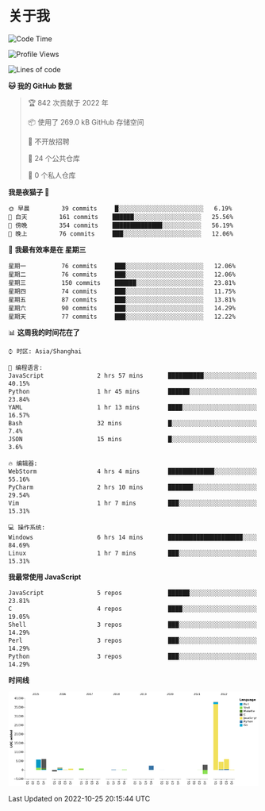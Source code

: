 # 关于我

<!--START_SECTION:waka-->
![Code Time](http://img.shields.io/badge/Code%20Time-681%20hrs%2059%20mins-blue)

![Profile Views](http://img.shields.io/badge/%E4%B8%AA%E4%BA%BA%E8%B5%84%E6%96%99%E8%A7%82%E7%9C%8B%E6%AC%A1%E6%95%B0-1-blue)

![Lines of code](https://img.shields.io/badge/%E4%BB%8E%E3%80%8CHello%20World%E3%80%8D%E8%B5%B7%E6%88%91%E5%B7%B2%E7%BB%8F%E5%86%99%E4%BA%86-67%20Thousand%20%E8%A1%8C%E4%BB%A3%E7%A0%81-blue)

**🐱 我的 GitHub 数据** 

> 🏆 842 次贡献于 2022 年
 > 
> 📦  使用了 269.0 kB GitHub 存储空间 
 > 
> 🚫 不开放招聘
 > 
> 📜 24 个公共仓库 
 > 
> 🔑 0 个私人仓库  
 > 
**我是夜猫子 🦉** 

```text
🌞 早晨         39 commits     █░░░░░░░░░░░░░░░░░░░░░░░░   6.19% 
🌆 白天         161 commits    ██████░░░░░░░░░░░░░░░░░░░   25.56% 
🌃 傍晚         354 commits    ██████████████░░░░░░░░░░░   56.19% 
🌙 晚上         76 commits     ███░░░░░░░░░░░░░░░░░░░░░░   12.06%

```
📅 **我最有效率是在 星期三** 

```text
星期一          76 commits     ███░░░░░░░░░░░░░░░░░░░░░░   12.06% 
星期二          76 commits     ███░░░░░░░░░░░░░░░░░░░░░░   12.06% 
星期三          150 commits    ██████░░░░░░░░░░░░░░░░░░░   23.81% 
星期四          74 commits     ███░░░░░░░░░░░░░░░░░░░░░░   11.75% 
星期五          87 commits     ███░░░░░░░░░░░░░░░░░░░░░░   13.81% 
星期六          90 commits     ███░░░░░░░░░░░░░░░░░░░░░░   14.29% 
星期天          77 commits     ███░░░░░░░░░░░░░░░░░░░░░░   12.22%

```


📊 **这周我的时间花在了** 

```text
⌚︎ 时区: Asia/Shanghai

💬 编程语言: 
JavaScript               2 hrs 57 mins       ██████████░░░░░░░░░░░░░░░   40.15% 
Python                   1 hr 45 mins        ██████░░░░░░░░░░░░░░░░░░░   23.84% 
YAML                     1 hr 13 mins        ████░░░░░░░░░░░░░░░░░░░░░   16.57% 
Bash                     32 mins             █░░░░░░░░░░░░░░░░░░░░░░░░   7.4% 
JSON                     15 mins             █░░░░░░░░░░░░░░░░░░░░░░░░   3.6%

🔥 编辑器: 
WebStorm                 4 hrs 4 mins        █████████████░░░░░░░░░░░░   55.16% 
PyCharm                  2 hrs 10 mins       ███████░░░░░░░░░░░░░░░░░░   29.54% 
Vim                      1 hr 7 mins         ███░░░░░░░░░░░░░░░░░░░░░░   15.31%

💻 操作系统: 
Windows                  6 hrs 14 mins       █████████████████████░░░░   84.69% 
Linux                    1 hr 7 mins         ███░░░░░░░░░░░░░░░░░░░░░░   15.31%

```

**我最常使用 JavaScript** 

```text
JavaScript               5 repos             ██████░░░░░░░░░░░░░░░░░░░   23.81% 
C                        4 repos             ████░░░░░░░░░░░░░░░░░░░░░   19.05% 
Shell                    3 repos             ███░░░░░░░░░░░░░░░░░░░░░░   14.29% 
Perl                     3 repos             ███░░░░░░░░░░░░░░░░░░░░░░   14.29% 
Python                   3 repos             ███░░░░░░░░░░░░░░░░░░░░░░   14.29%

```


**时间线**

![Chart not found](https://raw.githubusercontent.com/Arondight/Arondight/master/charts/bar_graph.png) 


 Last Updated on 2022-10-25 20:15:44 UTC
<!--END_SECTION:waka-->
